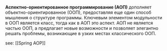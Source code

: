 **Аспектно-ориентированное программирование (АОП)** дополняет объектно-ориентированное (ООП), предоставляя еще один способ мышления о структуре программы. Ключевым элементом модульности в ООП является класс, тогда как в АОП это аспект. АОП не является частью ООП, а предлагает новые возможности и позволяет элегантно решать проблемы, возникающие в узких местах классического ООП.


see: [[Spring AOP]]